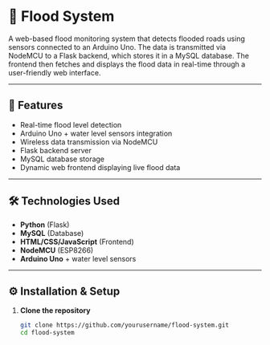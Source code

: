 # 🌊 Flood System

A web-based flood monitoring system that detects flooded roads using sensors connected to an Arduino Uno. The data is transmitted via NodeMCU to a Flask backend, which stores it in a MySQL database. The frontend then fetches and displays the flood data in real-time through a user-friendly web interface.

---

## 🚀 Features

- Real-time flood level detection
- Arduino Uno + water level sensors integration
- Wireless data transmission via NodeMCU
- Flask backend server
- MySQL database storage
- Dynamic web frontend displaying live flood data

---

## 🛠 Technologies Used

- **Python** (Flask)
- **MySQL** (Database)
- **HTML/CSS/JavaScript** (Frontend)
- **NodeMCU** (ESP8266)
- **Arduino Uno** + water level sensors

---

## ⚙️ Installation & Setup

1. **Clone the repository**
   ```bash
   git clone https://github.com/yourusername/flood-system.git
   cd flood-system
